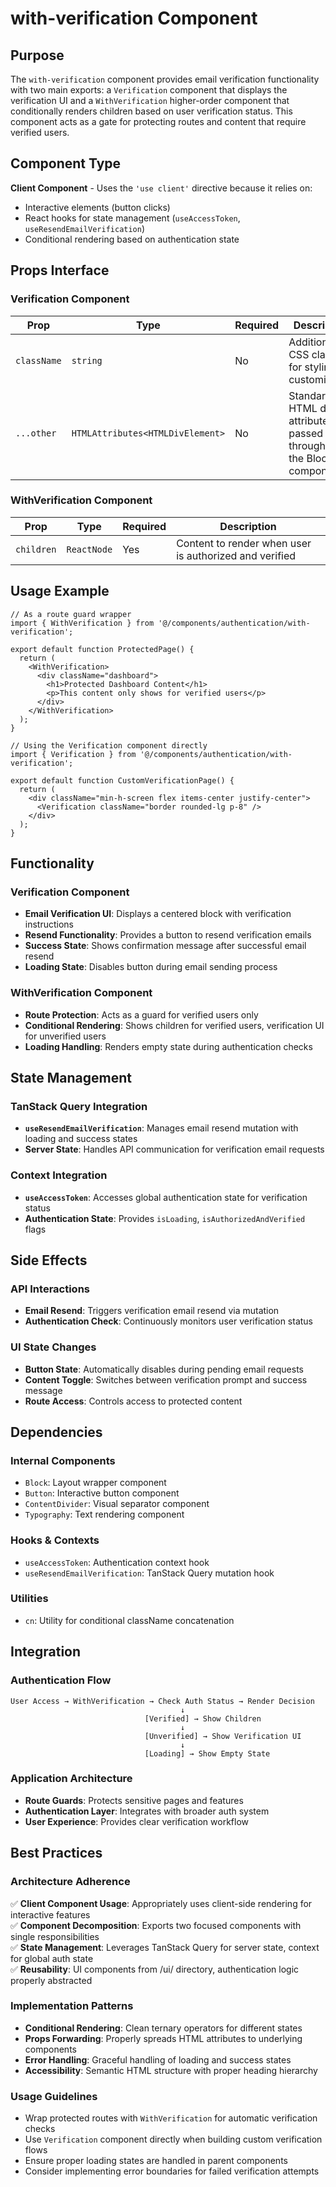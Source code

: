 # with-verification Component

## Purpose
The `with-verification` component provides email verification functionality with two main exports: a `Verification` component that displays the verification UI and a `WithVerification` higher-order component that conditionally renders children based on user verification status. This component acts as a gate for protecting routes and content that require verified users.

## Component Type
**Client Component** - Uses the `'use client'` directive because it relies on:
- Interactive elements (button clicks)
- React hooks for state management (`useAccessToken`, `useResendEmailVerification`)
- Conditional rendering based on authentication state

## Props Interface

### Verification Component
| Prop | Type | Required | Description |
|------|------|----------|-------------|
| `className` | `string` | No | Additional CSS classes for styling customization |
| `...other` | `HTMLAttributes<HTMLDivElement>` | No | Standard HTML div attributes passed through to the Block component |

### WithVerification Component
| Prop | Type | Required | Description |
|------|------|----------|-------------|
| `children` | `ReactNode` | Yes | Content to render when user is authorized and verified |

## Usage Example

```tsx
// As a route guard wrapper
import { WithVerification } from '@/components/authentication/with-verification';

export default function ProtectedPage() {
  return (
    <WithVerification>
      <div className="dashboard">
        <h1>Protected Dashboard Content</h1>
        <p>This content only shows for verified users</p>
      </div>
    </WithVerification>
  );
}

// Using the Verification component directly
import { Verification } from '@/components/authentication/with-verification';

export default function CustomVerificationPage() {
  return (
    <div className="min-h-screen flex items-center justify-center">
      <Verification className="border rounded-lg p-8" />
    </div>
  );
}
```

## Functionality

### Verification Component
- **Email Verification UI**: Displays a centered block with verification instructions
- **Resend Functionality**: Provides a button to resend verification emails
- **Success State**: Shows confirmation message after successful email resend
- **Loading State**: Disables button during email sending process

### WithVerification Component
- **Route Protection**: Acts as a guard for verified users only
- **Conditional Rendering**: Shows children for verified users, verification UI for unverified users
- **Loading Handling**: Renders empty state during authentication checks

## State Management

### TanStack Query Integration
- **`useResendEmailVerification`**: Manages email resend mutation with loading and success states
- **Server State**: Handles API communication for verification email requests

### Context Integration  
- **`useAccessToken`**: Accesses global authentication state for verification status
- **Authentication State**: Provides `isLoading`, `isAuthorizedAndVerified` flags

## Side Effects

### API Interactions
- **Email Resend**: Triggers verification email resend via mutation
- **Authentication Check**: Continuously monitors user verification status

### UI State Changes
- **Button State**: Automatically disables during pending email requests
- **Content Toggle**: Switches between verification prompt and success message
- **Route Access**: Controls access to protected content

## Dependencies

### Internal Components
- `Block`: Layout wrapper component
- `Button`: Interactive button component  
- `ContentDivider`: Visual separator component
- `Typography`: Text rendering component

### Hooks & Contexts
- `useAccessToken`: Authentication context hook
- `useResendEmailVerification`: TanStack Query mutation hook

### Utilities
- `cn`: Utility for conditional className concatenation

## Integration

### Authentication Flow
```
User Access → WithVerification → Check Auth Status → Render Decision
                                      ↓
                              [Verified] → Show Children
                                      ↓  
                              [Unverified] → Show Verification UI
                                      ↓
                              [Loading] → Show Empty State
```

### Application Architecture
- **Route Guards**: Protects sensitive pages and features
- **Authentication Layer**: Integrates with broader auth system
- **User Experience**: Provides clear verification workflow

## Best Practices

### Architecture Adherence
✅ **Client Component Usage**: Appropriately uses client-side rendering for interactive features  
✅ **Component Decomposition**: Exports two focused components with single responsibilities  
✅ **State Management**: Leverages TanStack Query for server state, context for global auth state  
✅ **Reusability**: UI components from /ui/ directory, authentication logic properly abstracted

### Implementation Patterns
- **Conditional Rendering**: Clean ternary operators for different states
- **Props Forwarding**: Properly spreads HTML attributes to underlying components
- **Error Handling**: Graceful handling of loading and success states
- **Accessibility**: Semantic HTML structure with proper heading hierarchy

### Usage Guidelines
- Wrap protected routes with `WithVerification` for automatic verification checks
- Use `Verification` component directly when building custom verification flows
- Ensure proper loading states are handled in parent components
- Consider implementing error boundaries for failed verification attempts